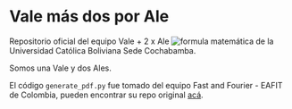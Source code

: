 # Vale más dos por Ale

Repositorio oficial del equipo Vale + 2 x Ale ![formula matemática](https://latex.codecogs.com/svg.latex?Vale%20+%202%20\times%20Ale) de la Universidad Católica Boliviana Sede Cochabamba.

Somos una Vale y dos Ales.

El código `generate_pdf.py` fue tomado del equipo Fast and Fourier - EAFIT de Colombia, pueden encontrar su repo original [acá](https://github.com/scanof/Competitive-Programming-Notebook).

